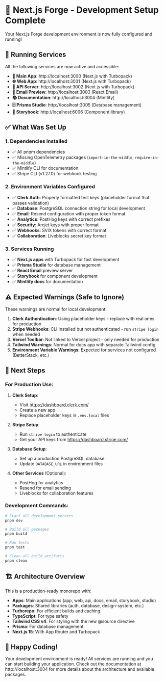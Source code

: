 # 🎉 Next.js Forge - Development Setup Complete

Your Next.js Forge development environment is now fully configured and running!

## 🚀 Running Services

All the following services are now active and accessible:

- **📱 Main App**: http://localhost:3000 (Next.js with Turbopack)
- **🌐 Web App**: http://localhost:3001 (Next.js with Turbopack)
- **🔧 API Server**: http://localhost:3002 (Next.js with Turbopack)
- **📧 Email Preview**: http://localhost:3003 (React Email)
- **📚 Documentation**: http://localhost:3004 (Mintlify)
- **🗄️ Prisma Studio**: http://localhost:3005 (Database management)
- **📖 Storybook**: http://localhost:6006 (Component library)

## ✅ What Was Set Up

### 1. Dependencies Installed
- ✅ All pnpm dependencies
- ✅ Missing OpenTelemetry packages (`import-in-the-middle`, `require-in-the-middle`)
- ✅ Mintlify CLI for documentation
- ✅ Stripe CLI (v1.27.0) for webhook testing

### 2. Environment Variables Configured
- ✅ **Clerk Auth**: Properly formatted test keys (placeholder format that passes validation)
- ✅ **Database**: PostgreSQL connection string for local development
- ✅ **Email**: Resend configuration with proper token format
- ✅ **Analytics**: PostHog keys with correct prefixes
- ✅ **Security**: Arcjet keys with proper format
- ✅ **Webhooks**: SVIX tokens with correct format
- ✅ **Collaboration**: Liveblocks secret key format

### 3. Services Running
- ✅ **Next.js apps** with Turbopack for fast development
- ✅ **Prisma Studio** for database management
- ✅ **React Email** preview server
- ✅ **Storybook** for component development
- ✅ **Mintlify docs** for documentation

## ⚠️ Expected Warnings (Safe to Ignore)

These warnings are normal for local development:

1. **Clerk Authentication**: Using placeholder keys - replace with real ones for production
2. **Stripe Webhooks**: CLI installed but not authenticated - run `stripe login` when needed
3. **Vercel Toolbar**: Not linked to Vercel project - only needed for production
4. **Tailwind Warnings**: Normal for docs app with separate Tailwind config
5. **Environment Variable Warnings**: Expected for services not configured (BetterStack, etc.)

## 🔧 Next Steps

### For Production Use:

1. **Clerk Setup**: 
   - Visit https://dashboard.clerk.com/
   - Create a new app
   - Replace placeholder keys in `.env.local` files

2. **Stripe Setup**:
   - Run `stripe login` to authenticate
   - Get your API keys from https://dashboard.stripe.com/

3. **Database Setup**:
   - Set up a production PostgreSQL database
   - Update `DATABASE_URL` in environment files

4. **Other Services** (Optional):
   - PostHog for analytics
   - Resend for email sending
   - Liveblocks for collaboration features

### Development Commands:

```bash
# Start all development servers
pnpm dev

# Build all packages
pnpm build

# Run tests
pnpm test

# Clean all build artifacts
pnpm clean
```

## 🏗️ Architecture Overview

This is a production-ready monorepo with:

- **Apps**: Main applications (app, web, api, docs, email, storybook, studio)
- **Packages**: Shared libraries (auth, database, design-system, etc.)
- **Turborepo**: For efficient builds and caching
- **TypeScript**: For type safety
- **Tailwind CSS v4**: For styling with the new @source directive
- **Prisma**: For database management
- **Next.js 15**: With App Router and Turbopack

## 🎯 Happy Coding!

Your development environment is ready! All services are running and you can start building your application. Check out the documentation at http://localhost:3004 for more details about the architecture and available packages.

